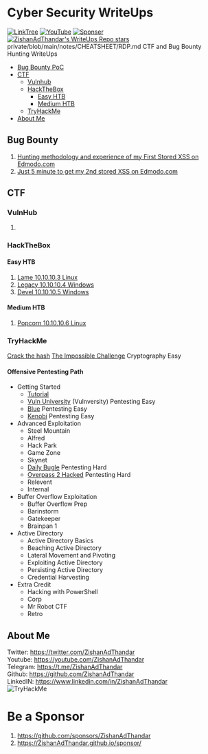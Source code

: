 # Cyber Security WriteUps

[![LinkTree](https://img.shields.io/badge/Link-Tree-bbd343)](https://zishanadthandar.github.io/linktree/)
[![YouTube](https://img.shields.io/youtube/channel/subscribers/UChgqXa2j7ZKkHX2Y76tSxoA)](https://youtube.com/@hackerstation)
[![Sponser](https://img.shields.io/github/sponsors/ZishanAdThandar)](https://github.com/sponsors/ZishanAdThandar)
[![ZishanAdThandar's WriteUps Repo stars](https://img.shields.io/github/stars/ZishanAdThandar/WriteUps)](https://github.com/ZishanAdThandar/WriteUps)
private/blob/main/notes/CHEATSHEET/RDP.md
CTF and Bug Bounty Hunting WriteUps
- [Bug Bounty PoC](#bug-bounty)
- [CTF](#ctf)
  - [Vulnhub](#vulnhub)
  - [HackTheBox](#hackthebox)
    - [Easy HTB](#easy-htb)
    - [Medium HTB](#medium-htb)
  - [TryHackMe](#tryhackme)
- [About Me](#about-me)

## Bug Bounty
1. [Hunting methodology and experience of my First Stored XSS on Edmodo.com](/bugbounty/1.md)
1. [Just 5 minute to get my 2nd stored XSS on Edmodo.com](/bugbounty/2.md)

## CTF

### VulnHub
<ol>
  <li><a href="./CTF/vulnhub/1.md" target="_blank"></a></li>
</ol>

### HackTheBox

#### Easy HTB

1. [Lame 10.10.10.3 Linux](./CTF/hackthebox.com/0001lame.md)
1. [Legacy 10.10.10.4 Windows](./CTF/hackthebox.com/0002legacy.md)
1. [Devel 10.10.10.5 Windows](./CTF/hackthebox.com/0003devel.md)

#### Medium HTB
1. [Popcorn 10.10.10.6 Linux ](./CTF/hackthebox.com/0004popcorn.md)



### TryHackMe
<a href="https://github.com/ZishanAdThandar/WriteUps/blob/main/CTF/tryhackme.com/crackthehash.md" target="_blank">Crack the hash</a>
<a href="https://github.com/ZishanAdThandar/WriteUps/blob/main/CTF/tryhackme.com/theimpossiblechallenge.md" target="_blank">The Impossible Challenge</a> Cryptography Easy
#### Offensive Pentesting Path
- Getting Started
  - <a href="https://github.com/ZishanAdThandar/WriteUps/blob/main/CTF/tryhackme.com/tutorial.md" target="_blank">Tutorial</a>
  - <a href="https://github.com/ZishanAdThandar/WriteUps/blob/main/CTF/tryhackme.com/vulnversity.md" target="_blank">Vuln University</a> (Vulnversity) Pentesting Easy
  - <a href="https://github.com/ZishanAdThandar/WriteUps/blob/main/CTF/tryhackme.com/blue.md" target="_blank">Blue</a> Pentesting Easy
  - <a href="https://github.com/ZishanAdThandar/WriteUps/blob/main/CTF/tryhackme.com/kenobi.md" target="_blank">Kenobi</a> Pentesting Easy
- Advanced Exploitation
  - Steel Mountain
  - Alfred
  - Hack Park
  - Game Zone
  - Skynet
  - <a href="https://github.com/ZishanAdThandar/WriteUps/blob/main/CTF/tryhackme.com/dailybugle.md" target="_blank">Daily Bugle</a> Pentesting Hard
  - <a href="https://github.com/ZishanAdThandar/WriteUps/blob/main/CTF/tryhackme.com/overpass2hacked.md" target="_blank">Overpass 2 Hacked</a> Pentesting Hard
  - Relevent
  - Internal
- Buffer Overflow Exploitation
  - Buffer Overflow Prep
  - Barinstorm
  - Gatekeeper
  - Brainpan 1
- Active Directory
  - Active Directory Basics
  - Beaching Active Directory
  - Lateral Movement and Pivoting
  - Exploiting Active Directory
  - Persisting Active Directory
  - Credential Harvesting
- Extra Credit
  - Hacking with PowerShell
  - Corp
  - Mr Robot CTF
  - Retro

## About Me
Twitter: <a href="https://twitter.com/ZishanAdThandar">https://twitter.com/ZishanAdThandar</a><br>
Youtube: <a href="https://youtube.com/ZishanAdThandar">https://youtube.com/ZishanAdThandar</a><br>
Telegram: <a href="https://t.me/ZishanAdThandar">https://t.me/ZishanAdThandar</a><br>
Github: <a href="https://github.com/ZishanAdThandar">https://github.com/ZishanAdThandar</a><br>
LinkedIN: <a href="https://www.linkedin.com/in/ZishanAdThandar">https://www.linkedin.com/in/ZishanAdThandar</a><br>
<img src="https://tryhackme-badges.s3.amazonaws.com/ZishanAdThandar.png" alt="TryHackMe"><br>


# Be a Sponsor  

1. https://github.com/sponsors/ZishanAdThandar
2. https://ZishanAdThandar.github.io/sponsor/

<!--
1. BTC `bc1q0qhgw5pdys7qqw07rcsyudu5wmv6208nhp5xtn`
2. ETH `0x8cdc24eeb9d1bf46929b2106e3535e0d1953fe1b`
3. ~~USDT (TRC20) `TGW1c7hzyszQNhQHM3aGa1nEKDNuyPueNE`~~ [Invalid]
-->


